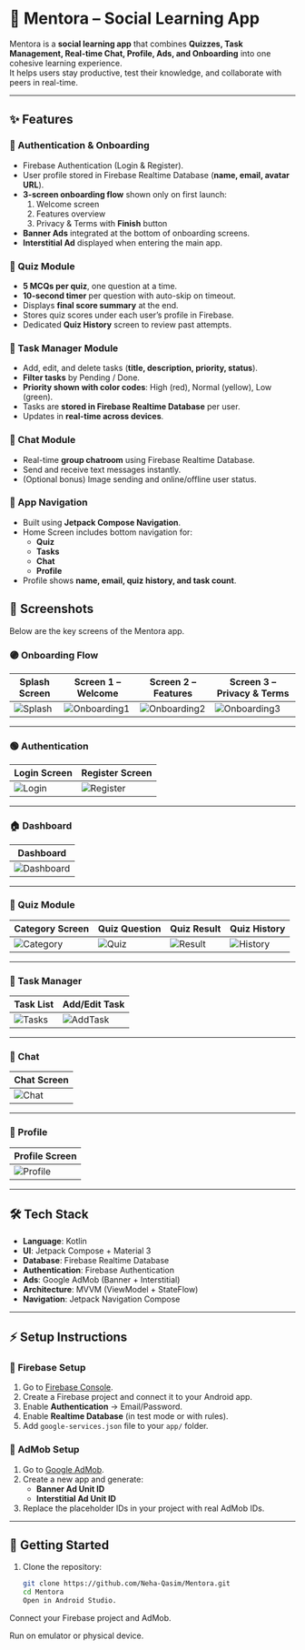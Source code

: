 # 📱 Mentora – Social Learning App  

Mentora is a **social learning app** that combines **Quizzes, Task Management, Real-time Chat, Profile, Ads, and Onboarding** into one cohesive learning experience.  
It helps users stay productive, test their knowledge, and collaborate with peers in real-time.  

---

## ✨ Features  

### 🔐 Authentication & Onboarding  
- Firebase Authentication (Login & Register).  
- User profile stored in Firebase Realtime Database (**name, email, avatar URL**).  
- **3-screen onboarding flow** shown only on first launch:  
  1. Welcome screen  
  2. Features overview  
  3. Privacy & Terms with **Finish** button  
- **Banner Ads** integrated at the bottom of onboarding screens.  
- **Interstitial Ad** displayed when entering the main app.  

### 🎯 Quiz Module  
- **5 MCQs per quiz**, one question at a time.  
- **10-second timer** per question with auto-skip on timeout.  
- Displays **final score summary** at the end.  
- Stores quiz scores under each user’s profile in Firebase.  
- Dedicated **Quiz History** screen to review past attempts.  

### 📝 Task Manager Module  
- Add, edit, and delete tasks (**title, description, priority, status**).  
- **Filter tasks** by Pending / Done.  
- **Priority shown with color codes**: High (red), Normal (yellow), Low (green).  
- Tasks are **stored in Firebase Realtime Database** per user.  
- Updates in **real-time across devices**.  

### 💬 Chat Module  
- Real-time **group chatroom** using Firebase Realtime Database.  
- Send and receive text messages instantly.  
- (Optional bonus) Image sending and online/offline user status.  

### 🧭 App Navigation  
- Built using **Jetpack Compose Navigation**.  
- Home Screen includes bottom navigation for:  
  - **Quiz**  
  - **Tasks**  
  - **Chat**  
  - **Profile**  
- Profile shows **name, email, quiz history, and task count**.

## 📸 Screenshots  

Below are the key screens of the Mentora app.  

### 🟣 Onboarding Flow  
|Splash Screen| Screen 1 – Welcome | Screen 2 – Features | Screen 3 – Privacy & Terms |
|-----------------|--------------------|----------------------|----------------------------|
|![Splash](https://github.com/Neha-Qasim/Mentora/blob/3332a39d7cbf3a859beaed175142a8a05721aa93/Image%201.jpeg )| ![Onboarding1](https://github.com/Neha-Qasim/Mentora/blob/3332a39d7cbf3a859beaed175142a8a05721aa93/Image%20A.jpeg ) | ![Onboarding2](https://github.com/Neha-Qasim/Mentora/blob/3332a39d7cbf3a859beaed175142a8a05721aa93/Image%20B.jpeg ) | ![Onboarding3](https://github.com/Neha-Qasim/Mentora/blob/3332a39d7cbf3a859beaed175142a8a05721aa93/Image%20C.jpeg ) |

---

### 🟢 Authentication  
| Login Screen | Register Screen |
|--------------|-----------------|
| ![Login](https://github.com/Neha-Qasim/Mentora/blob/3332a39d7cbf3a859beaed175142a8a05721aa93/Image%202.jpeg ) | ![Register](https://github.com/Neha-Qasim/Mentora/blob/3332a39d7cbf3a859beaed175142a8a05721aa93/Image%203.jpeg ) |

---

### 🏠 Dashboard  
| Dashboard |
|-----------|
| ![Dashboard](https://github.com/Neha-Qasim/Mentora/blob/3332a39d7cbf3a859beaed175142a8a05721aa93/Dashboard%20Screen.png ) |

---

### 🎯 Quiz Module  
|Category Screen| Quiz Question | Quiz Result | Quiz History |
|----------------|---------------|-------------|---------------|
|![Category](https://github.com/Neha-Qasim/Mentora/blob/3332a39d7cbf3a859beaed175142a8a05721aa93/Quiz%20Screen.png )| ![Quiz](https://github.com/Neha-Qasim/Mentora/blob/3332a39d7cbf3a859beaed175142a8a05721aa93/Image%206.jpeg ) | ![Result](https://github.com/Neha-Qasim/Mentora/blob/3332a39d7cbf3a859beaed175142a8a05721aa93/Quiz%20Result.png ) | ![History](https://github.com/Neha-Qasim/Mentora/blob/3332a39d7cbf3a859beaed175142a8a05721aa93/Quiz%20History.png ) |

---

### 📝 Task Manager  
| Task List | Add/Edit Task | 
|-----------|---------------|
| ![Tasks](https://github.com/Neha-Qasim/Mentora/blob/89d28e2fa794ee9e268519f265f45c2482dd029d/Tasks%20Screen.png ) | ![AddTask](https://github.com/Neha-Qasim/Mentora/blob/89d28e2fa794ee9e268519f265f45c2482dd029d/Add%20Task.png ) |

---

### 💬 Chat  
| Chat Screen |
|-------------|
| ![Chat](https://github.com/Neha-Qasim/Mentora/blob/b33f38304aa2259af658037d8eba041814ac9a65/Chat%20Screen.jpeg ) |

---

### 👤 Profile  
| Profile Screen |
|----------------|
| ![Profile](https://github.com/Neha-Qasim/Mentora/blob/89d28e2fa794ee9e268519f265f45c2482dd029d/Profile%20Screen.png ) |


---

## 🛠️ Tech Stack  
- **Language**: Kotlin  
- **UI**: Jetpack Compose + Material 3  
- **Database**: Firebase Realtime Database  
- **Authentication**: Firebase Authentication  
- **Ads**: Google AdMob (Banner + Interstitial)  
- **Architecture**: MVVM (ViewModel + StateFlow)  
- **Navigation**: Jetpack Navigation Compose  

---

## ⚡ Setup Instructions  

### 🔹 Firebase Setup  
1. Go to [Firebase Console](https://console.firebase.google.com/).  
2. Create a Firebase project and connect it to your Android app.  
3. Enable **Authentication** → Email/Password.  
4. Enable **Realtime Database** (in test mode or with rules).  
5. Add `google-services.json` file to your `app/` folder.  

### 🔹 AdMob Setup  
1. Go to [Google AdMob](https://admob.google.com/).  
2. Create a new app and generate:  
   - **Banner Ad Unit ID**  
   - **Interstitial Ad Unit ID**  
3. Replace the placeholder IDs in your project with real AdMob IDs.  

---

## 🚀 Getting Started  
1. Clone the repository:  
   ```bash
   git clone https://github.com/Neha-Qasim/Mentora.git
   cd Mentora
   Open in Android Studio.

Connect your Firebase project and AdMob.

Run on emulator or physical device.
